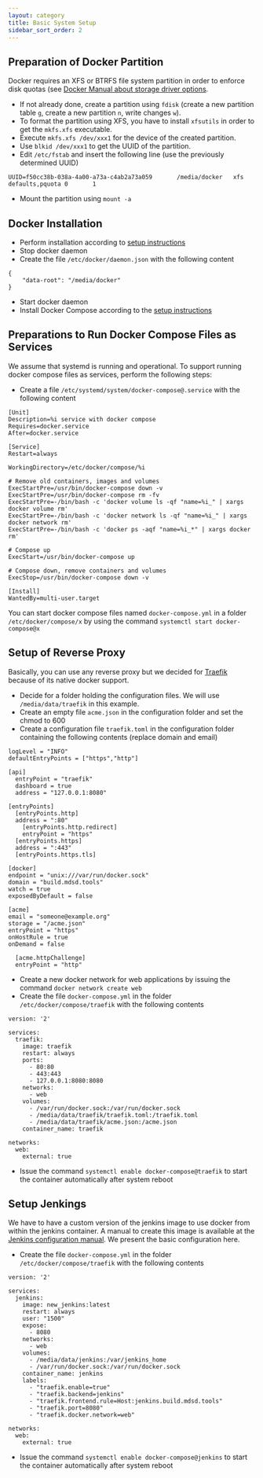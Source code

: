 ```yaml
---
layout: category
title: Basic System Setup
sidebar_sort_order: 2
---
```


## Preparation of Docker Partition

Docker requires an XFS or BTRFS file system partition in order to enforce disk quotas (see [Docker Manual about storage driver options](https://docs.docker.com/engine/reference/commandline/run/).
* If not already done, create a partition using `fdisk` (create a new partition table `g`, create a new partition `n`, write changes `w`).
* To format the partition using XFS, you have to install `xfsutils` in order to get the `mkfs.xfs` executable.
* Execute `mkfs.xfs /dev/xxx1` for the device of the created partition.
* Use `blkid /dev/xxx1` to get the UUID of the partition.
* Edit `/etc/fstab` and insert the following line (use the previously determined UUID)
```shell
UUID=f50cc38b-038a-4a00-a73a-c4ab2a73a059       /media/docker   xfs     defaults,pquota 0       1
```
* Mount the partition using `mount -a`

## Docker Installation

* Perform installation according to [setup instructions](https://docs.docker.com/install/)
* Stop docker daemon
* Create the file `/etc/docker/daemon.json` with the following content
```shell
{
	"data-root": "/media/docker"
}
```
* Start docker daemon
* Install Docker Compose according to the [setup instructions](https://docs.docker.com/compose/install/)

## Preparations to Run Docker Compose Files as Services

We assume that systemd is running and operational. To support running docker compose files as services, perform the following steps:

* Create a file `/etc/systemd/system/docker-compose@.service` with the following content
```shell
[Unit]
Description=%i service with docker compose
Requires=docker.service
After=docker.service

[Service]
Restart=always

WorkingDirectory=/etc/docker/compose/%i

# Remove old containers, images and volumes
ExecStartPre=/usr/bin/docker-compose down -v
ExecStartPre=/usr/bin/docker-compose rm -fv
ExecStartPre=-/bin/bash -c 'docker volume ls -qf "name=%i_" | xargs docker volume rm'
ExecStartPre=-/bin/bash -c 'docker network ls -qf "name=%i_" | xargs docker network rm'
ExecStartPre=-/bin/bash -c 'docker ps -aqf "name=%i_*" | xargs docker rm'

# Compose up
ExecStart=/usr/bin/docker-compose up

# Compose down, remove containers and volumes
ExecStop=/usr/bin/docker-compose down -v

[Install]
WantedBy=multi-user.target
```

You can start docker compose files named `docker-compose.yml` in a folder `/etc/docker/compose/x` by using the command `systemctl start docker-compose@x`

## Setup of Reverse Proxy

Basically, you can use any reverse proxy but we decided for [Traefik](https://traefik.io/) because of its native docker support.

* Decide for a folder holding the configuration files. We will use `/media/data/traefik` in this example.
* Create an empty file `acme.json` in the configuration folder and set the chmod to 600
* Create a configuration file `traefik.toml` in the configuration folder containing the following contents (replace domain and email)
```shell
logLevel = "INFO"
defaultEntryPoints = ["https","http"]

[api]
  entryPoint = "traefik"
  dashboard = true
  address = "127.0.0.1:8080"

[entryPoints]
  [entryPoints.http]
  address = ":80"
    [entryPoints.http.redirect]
    entryPoint = "https"
  [entryPoints.https]
  address = ":443"
  [entryPoints.https.tls]

[docker]
endpoint = "unix:///var/run/docker.sock"
domain = "build.mdsd.tools"
watch = true
exposedByDefault = false

[acme]
email = "someone@example.org"
storage = "/acme.json"
entryPoint = "https"
onHostRule = true
onDemand = false

  [acme.httpChallenge]
  entryPoint = "http"
```
* Create a new docker network for web applications by issuing the command `docker network create web`
* Create the file `docker-compose.yml` in the folder `/etc/docker/compose/traefik` with the following contents
```shell
version: '2'

services:
  traefik:
    image: traefik
    restart: always
    ports:
      - 80:80
      - 443:443
      - 127.0.0.1:8080:8080
    networks:
      - web
    volumes:
      - /var/run/docker.sock:/var/run/docker.sock
      - /media/data/traefik/traefik.toml:/traefik.toml
      - /media/data/traefik/acme.json:/acme.json
    container_name: traefik

networks:
  web:
    external: true
```
* Issue the command `systemctl enable docker-compose@traefik` to start the container automatically after system reboot

## Setup Jenkings

We have to have a custom version of the jenkins image to use docker from within the jenkins container. A manual to create this image is available at the [Jenkins configuration manual](docker). We present the basic configuration here.

* Create the file `docker-compose.yml` in the folder `/etc/docker/compose/traefik` with the following contents
```shell
version: '2'

services:
  jenkins:
    image: new_jenkins:latest
    restart: always
    user: "1500"
    expose:
      - 8080
    networks:
      - web
    volumes:
      - /media/data/jenkins:/var/jenkins_home
      - /var/run/docker.sock:/var/run/docker.sock
    container_name: jenkins
    labels:
      - "traefik.enable=true"
      - "traefik.backend=jenkins"
      - "traefik.frontend.rule=Host:jenkins.build.mdsd.tools"
      - "traefik.port=8080"
      - "traefik.docker.network=web"

networks:
  web:
    external: true
```
* Issue the command `systemctl enable docker-compose@jenkins` to start the container automatically after system reboot
